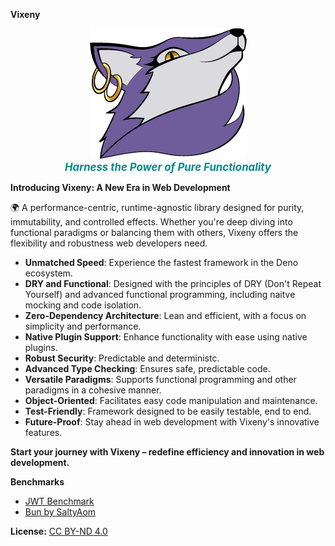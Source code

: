 **Vixeny**

<p align="center">
  <img src="misc/logo.png" alt="Vixeny Logo" style="max-width: 100%;">
  <br>
  <b style="font-size:1.2em; font-style:italic; color:darkcyan;">Harness the Power of Pure Functionality</b>
</p>


**Introducing Vixeny: A New Era in Web Development**

🌍 A performance-centric, runtime-agnostic library designed for purity,
immutability, and controlled effects. Whether you're deep diving into functional
paradigms or balancing them with others, Vixeny offers the flexibility and
robustness web developers need.

*   **Unmatched Speed**: Experience the fastest framework in the Deno ecosystem.
*   **DRY and Functional**: Designed with the principles of DRY (Don't Repeat Yourself) and advanced functional programming, including naitve mocking and code isolation.
*   **Zero-Dependency Architecture**: Lean and efficient, with a focus on simplicity and performance.
*   **Native Plugin Support**: Enhance functionality with ease using native plugins.
*   **Robust Security**: Predictable and deterministc.
*   **Advanced Type Checking**: Ensures safe, predictable code.
*   **Versatile Paradigms**: Supports functional programming and other paradigms in a cohesive manner.
*   **Object-Oriented**: Facilitates easy code manipulation and maintenance.
*   **Test-Friendly**: Framework designed to be easily testable, end to end.
*   **Future-Proof**: Stay ahead in web development with Vixeny's innovative features.

**Start your journey with Vixeny – redefine efficiency and innovation in web development.**

**Benchmarks**

- [JWT Benchmark](https://github.com/mimiMonads/FrameworkBench)
- [Bun by SaltyAom](https://github.com/SaltyAom/bun-http-framework-benchmark)

**License:**
[CC BY-ND 4.0](https://creativecommons.org/licenses/by-nd/4.0/legalcode.txt)

